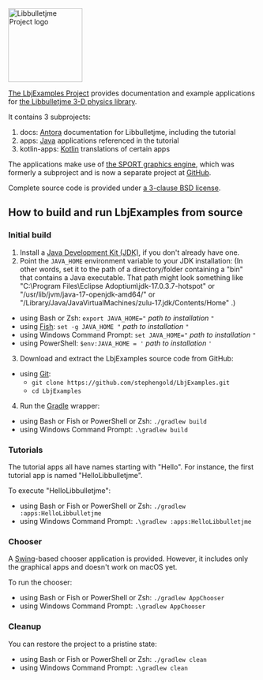 <img height="150" src="https://i.imgur.com/YEPFEcx.png" alt="Libbulletjme Project logo">

[The LbjExamples Project][project] provides
documentation and example applications
for [the Libbulletjme 3-D physics library][libbulletjme].

It contains 3 subprojects:

1. docs: [Antora] documentation for Libbulletjme, including the tutorial
2. apps: [Java] applications referenced in the tutorial
3. kotlin-apps: [Kotlin] translations of certain apps

The applications make use of [the SPORT graphics engine][sport],
which was formerly a subproject and
is now a separate project at [GitHub].

Complete source code is provided under
[a 3-clause BSD license][license].


## How to build and run LbjExamples from source

### Initial build

1. Install a [Java Development Kit (JDK)][adoptium],
   if you don't already have one.
2. Point the `JAVA_HOME` environment variable to your JDK installation:
   (In other words, set it to the path of a directory/folder
   containing a "bin" that contains a Java executable.
   That path might look something like
   "C:\Program Files\Eclipse Adoptium\jdk-17.0.3.7-hotspot"
   or "/usr/lib/jvm/java-17-openjdk-amd64/" or
   "/Library/Java/JavaVirtualMachines/zulu-17.jdk/Contents/Home" .)
  + using Bash or Zsh: `export JAVA_HOME="` *path to installation* `"`
  + using [Fish]: `set -g JAVA_HOME "` *path to installation* `"`
  + using Windows Command Prompt: `set JAVA_HOME="` *path to installation* `"`
  + using PowerShell: `$env:JAVA_HOME = '` *path to installation* `'`
3. Download and extract the LbjExamples source code from GitHub:
  + using [Git]:
    + `git clone https://github.com/stephengold/LbjExamples.git`
    + `cd LbjExamples`
4. Run the [Gradle] wrapper:
  + using Bash or Fish or PowerShell or Zsh: `./gradlew build`
  + using Windows Command Prompt: `.\gradlew build`

### Tutorials

The tutorial apps all have names starting with "Hello".
For instance, the first tutorial app is named "HelloLibbulletjme".

To execute "HelloLibbulletjme":
+ using Bash or Fish or PowerShell or Zsh: `./gradlew :apps:HelloLibbulletjme`
+ using Windows Command Prompt: `.\gradlew :apps:HelloLibbulletjme`

### Chooser

A [Swing]-based chooser application is provided.
However, it includes only the graphical apps and doesn't work on macOS yet.

To run the chooser:
+ using Bash or Fish or PowerShell or Zsh: `./gradlew AppChooser`
+ using Windows Command Prompt: `.\gradlew AppChooser`

### Cleanup

You can restore the project to a pristine state:
+ using Bash or Fish or PowerShell or Zsh: `./gradlew clean`
+ using Windows Command Prompt: `.\gradlew clean`


[adoptium]: https://adoptium.net/releases.html "Adoptium"
[antora]: https://antora.org/ "Antora site generator"
[fish]: https://fishshell.com/ "Fish command-line shell"
[git]: https://git-scm.com "Git version-control system"
[github]: https://github.com "GitHub"
[gradle]: https://gradle.org "Gradle build tool"
[java]: https://en.wikipedia.org/wiki/Java_(programming_language) "Java programming language"
[kotlin]: https://en.wikipedia.org/wiki/Kotlin_(programming_language) "Kotlin programming language"
[libbulletjme]: https://stephengold.github.io/Libbulletjme/lbj-en/English/overview.html "Libbulletjme Project"
[license]: https://github.com/stephengold/LbjExamples/blob/master/LICENSE "LbjExamples license"
[project]: https://github.com/stephengold/LbjExamples "LbjExamples Project"
[sport]: https://github.com/stephengold/sport "SPORT Project"
[swing]: https://en.wikipedia.org/wiki/Swing_(Java) "Swing toolkit"
